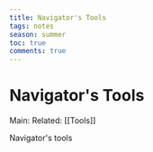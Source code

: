 ---title: Navigator's Toolstags: notesseason: summertoc: truecomments: true---
# Navigator's Tools
Main:
Related: [[Tools]]

Navigator's tools
